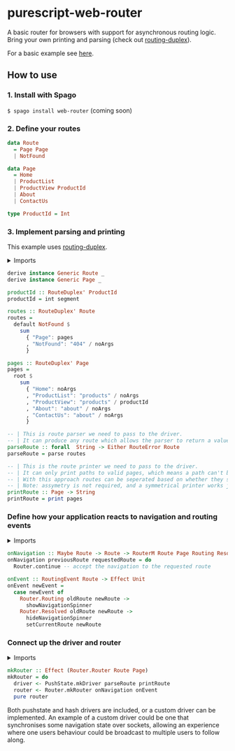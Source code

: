 # purescript-web-router

A basic router for browsers with support for asynchronous routing logic. Bring your own printing and parsing (check out [routing-duplex](https://github.com/natefaubion/purescript-routing-duplex)).

For a basic example see [here](https://github.com/robertdp/purescript-web-router-example/tree/master/src).

## How to use

### 1. Install with Spago

`$ spago install web-router` (coming soon)

### 2. Define your routes

```purescript
data Route
  = Page Page
  | NotFound

data Page
  = Home
  | ProductList
  | ProductView ProductId
  | About
  | ContactUs

type ProductId = Int
```

### 3. Implement parsing and printing

This example uses [routing-duplex](https://github.com/natefaubion/purescript-routing-duplex).

<details>
<summary>Imports</summary>
<pre>
import Prelude hiding ((/))
import Data.Either (Either)
import Data.Generic.Rep (class Generic)
import Routing.Duplex (RouteDuplex', default, int, parse, print, root, segment)
import Routing.Duplex.Generic (noArgs, sum)
import Routing.Duplex.Generic.Syntax ((/))
import Routing.Duplex.Parser (RouteError)
</pre>
</details>

```purescript
derive instance Generic Route _
derive instance Generic Page _

productId :: RouteDuplex' ProductId
productId = int segment

routes :: RouteDuplex' Route
routes =
  default NotFound $
    sum
      { "Page": pages
      , "NotFound": "404" / noArgs
      }

pages :: RouteDuplex' Page
pages =
  root $
    sum
      { "Home": noArgs
      , "ProductList": "products" / noArgs
      , "ProductView": "products" / productId
      , "About": "about" / noArgs
      , "ContactUs": "about" / noArgs
      }

-- | This is route parser we need to pass to the driver.
-- | It can produce any route which allows the parser to return a value of `NotFound` instead of failing.
parseRoute :: forall  String -> Either RouteError Route
parseRoute = parse routes

-- | This is the route printer we need to pass to the driver.
-- | It can only print paths to valid pages, which means a path can't be produced for the `NotFound` route.
-- | With this approach routes can be seperated based on whether they should be a navigation target and have a URL.
-- | Note: assymetry is not required, and a symmetrical printer works just fine as well.
printRoute :: Page -> String
printRoute = print pages
```

### Define how your application reacts to navigation and routing events

<details>
<summary>Imports</summary>
<pre>
import Web.Router as Router
</pre>
</details>

```purescript
onNavigation :: Maybe Route -> Route -> RouterM Route Page Routing Resolved Unit
onNavigation previousRoute requestedRoute = do
  Router.continue -- accept the navigation to the requested route

onEvent :: RoutingEvent Route -> Effect Unit
onEvent newEvent =
  case newEvent of
    Router.Routing oldRoute newRoute ->
      showNavigationSpinner
    Router.Resolved oldRoute newRoute ->
      hideNavigationSpinner
      setCurrentRoute newRoute
```

### Connect up the driver and router

<details>
<summary>Imports</summary>
<pre>
import Web.Router as Router
import Web.Router.Driver.PushState as PushState
</pre>
</details>

```purescript
mkRouter :: Effect (Router.Router Route Page)
mkRouter = do
  driver <- PushState.mkDriver parseRoute printRoute
  router <- Router.mkRouter onNavigation onEvent
  pure router
```

Both pushstate and hash drivers are included, or a custom driver can be implemented. An example of a custom driver could be one that synchronises some navigation state over sockets, allowing an experience where one users behaviour could be broadcast to multiple users to follow along.
